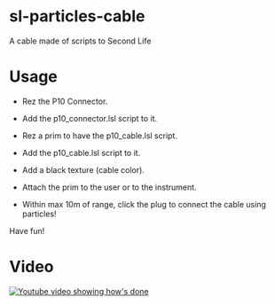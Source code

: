 # sl-particles-cable
A cable made of scripts to Second Life

# Usage
- Rez the P10 Connector.
- Add the p10_connector.lsl script to it.

- Rez a prim to have the p10_cable.lsl script.
- Add the p10_cable.lsl script to it.
- Add a black texture (cable color).
- Attach the prim to the user or to the instrument.

- Within max 10m of range, click the plug to connect the cable using particles!

Have fun!

# Video

[![Youtube video showing how's done](http://img.youtube.com/vi/j8ioSbpMsuQ/0.jpg)](http://www.youtube.com/watch?v=j8ioSbpMsuQ "[SL] Scripting a particles cable")

